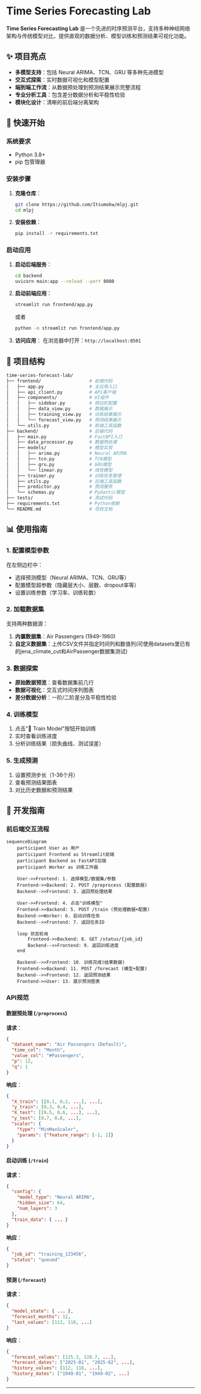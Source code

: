 # Time Series Forecasting Lab


**Time Series Forecasting Lab** 是一个先进的时序预测平台，支持多种神经网络架构与传统模型对比，提供直观的数据分析、模型训练和预测结果可视化功能。

## ✨ 项目亮点

- **多模型支持**：包括 Neural ARIMA、TCN、GRU 等多种先进模型
- **交互式探索**：实时数据可视化和模型配置
- **端到端工作流**：从数据预处理到预测结果展示完整流程
- **专业分析工具**：包含差分数据分析和平稳性检验
- **模块化设计**：清晰的前后端分离架构

## 🚀 快速开始

### 系统要求
- Python 3.8+
- pip 包管理器

### 安装步骤

1. **克隆仓库**：
   ```bash
   git clone https://github.com/Itsumokw/mlpj.git
   cd mlpj
   ```

2. **安装依赖**：
   ```bash
   pip install -r requirements.txt
   ```

### 启动应用

1. **启动后端服务**：
   ```bash
   cd backend
   uvicorn main:app --reload --port 8080
   
   ```

2. **启动前端应用**：
   ```bash
   streamlit run frontend/app.py
   ```
   或者
   ```bash
   python -m streamlit run frontend/app.py
   ``` 
   

3. **访问应用**：
   在浏览器中打开：`http://localhost:8501`

## 🧩 项目结构

```bash
time-series-forecast-lab/
├── frontend/                  # 前端代码
│   ├── app.py                 # 主应用入口
│   ├── api_client.py          # API客户端
│   ├── components/            # UI组件
│   │   ├── sidebar.py         # 侧边栏配置
│   │   ├── data_view.py       # 数据展示
│   │   ├── training_view.py   # 训练结果展示
│   │   └── forecast_view.py   # 预测结果展示
│   └── utils.py               # 前端工具函数
├── backend/                   # 后端代码
│   ├── main.py                # FastAPI入口
│   ├── data_processor.py      # 数据预处理
│   ├── models/                # 模型实现
│   │   ├── arima.py           # Neural ARIMA
│   │   ├── tcn.py             # TCN模型
│   │   ├── gru.py             # GRU模型
│   │   └── linear.py          # 线性模型
│   ├── trainer.py             # 训练任务管理
│   ├── utils.py               # 后端工具函数
│   ├── predictor.py           # 预测服务
│   └── schemas.py             # Pydantic模型
├── tests/                     # 测试代码
├── requirements.txt           # Python依赖
└── README.md                  # 项目文档
```

## 📊 使用指南

### 1. 配置模型参数

在左侧边栏中：
- 选择预测模型（Neural ARIMA、TCN、GRU等）
- 配置模型超参数（隐藏层大小、层数、dropout率等）
- 设置训练参数（学习率、训练轮数）

### 2. 加载数据集

支持两种数据源：
1. **内置数据集**：Air Passengers (1949-1960)
2. **自定义数据集**：上传CSV文件并指定时间列和数值列(可使用datasets里已有的jena_climate_cut和AirPassenger数据集测试)

### 3. 数据探索

- **原始数据预览**：查看数据集前几行
- **数据可视化**：交互式时间序列图表
- **差分数据分析**：一阶/二阶差分及平稳性检验

### 4. 训练模型

1. 点击"🚀 Train Model"按钮开始训练
2. 实时查看训练进度
3. 分析训练结果（损失曲线、测试误差）

### 5. 生成预测

1. 设置预测步长（1-36个月）
2. 查看预测结果图表
3. 对比历史数据和预测结果

## 🔧 开发指南

### 前后端交互流程

```mermaid
sequenceDiagram
    participant User as 用户
    participant Frontend as Streamlit前端
    participant Backend as FastAPI后端
    participant Worker as 训练工作器
    
    User->>Frontend: 1. 选择模型/数据集/参数
    Frontend->>Backend: 2. POST /preprocess (配置数据)
    Backend-->>Frontend: 3. 返回预处理结果
    
    User->>Frontend: 4. 点击"训练模型"
    Frontend->>Backend: 5. POST /train (预处理数据+配置)
    Backend->>Worker: 6. 启动训练任务
    Backend-->>Frontend: 7. 返回任务ID
    
    loop 状态轮询
        Frontend->>Backend: 8. GET /status/{job_id}
        Backend-->>Frontend: 9. 返回训练进度
    end
    
    Backend-->>Frontend: 10. 训练完成(结果数据)
    Frontend->>Backend: 11. POST /forecast (模型+配置)
    Backend-->>Frontend: 12. 返回预测结果
    Frontend->>User: 13. 展示预测图表
```

### API规范

#### 数据预处理 (`/preprocess`)
**请求**：
```json
{
  "dataset_name": "Air Passengers (Default)",
  "time_col": "Month",
  "value_col": "#Passengers",
  "p": 12,
  "q": 1
}
```

**响应**：
```json
{
  "X_train": [[0.1, 0.2, ...], ...],
  "y_train": [0.3, 0.4, ...],
  "X_test": [[0.5, 0.6, ...], ...],
  "y_test": [0.7, 0.8, ...],
  "scaler": {
    "type": "MinMaxScaler",
    "params": {"feature_range": [-1, 1]}
  }
}
```

#### 启动训练 (`/train`)
**请求**：
```json
{
  "config": {
    "model_type": "Neural ARIMA",
    "hidden_size": 64,
    "num_layers": 3
  },
  "train_data": { ... }
}
```

**响应**：
```json
{
  "job_id": "training_123456",
  "status": "queued"
}
```

#### 预测 (`/forecast`)
**请求**：
```json
{
  "model_state": { ... },
  "forecast_months": 12,
  "last_values": [112, 118, ...]
}
```

**响应**：
```json
{
  "forecast_values": [125.3, 128.7, ...],
  "forecast_dates": ["2025-01", "2025-02", ...],
  "history_values": [112, 118, ...],
  "history_dates": ["1949-01", "1949-02", ...]
}
```
---
